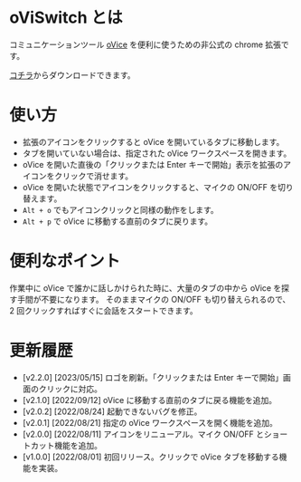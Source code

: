 # oViSwitch とは

コミュニケーションツール [oVice](https://ovice.in/) を便利に使うための非公式の chrome 拡張です。

[コチラ](https://chrome.google.com/webstore/detail/oviswitch-beta/ldohahnbhclmpimkninjoellgemepljl)からダウンロードできます。


# 使い方
- 拡張のアイコンをクリックすると oVice を開いているタブに移動します。
- タブを開いていない場合は、指定された oVice ワークスペースを開きます。
- oVice を開いた直後の「クリックまたは Enter キーで開始」表示を拡張のアイコンをクリックで消せます。
- oVice を開いた状態でアイコンをクリックすると、マイクの ON/OFF を切り替えます。
- `Alt + o` でもアイコンクリックと同様の動作をします。
- `Alt + p` で oVice に移動する直前のタブに戻ります。

# 便利なポイント
作業中に oVice で誰かに話しかけられた時に、大量のタブの中から oVice を探す手間が不要になります。
そのままマイクの ON/OFF も切り替えられるので、2 回クリックすればすぐに会話をスタートできます。

# 更新履歴
- [v2.2.0] [2023/05/15] ロゴを刷新。「クリックまたは Enter キーで開始」画面のクリックに対応。
- [v2.1.0] [2022/09/12] oVice に移動する直前のタブに戻る機能を追加。
- [v2.0.2] [2022/08/24] 起動できないバグを修正。
- [v2.0.1] [2022/08/21] 指定の oVice ワークスペースを開く機能を追加。
- [v2.0.0] [2022/08/11] アイコンをリニューアル。マイク ON/OFF とショートカット機能を追加。
- [v1.0.0] [2022/08/01] 初回リリース。クリックで oVice タブを移動する機能を実装。